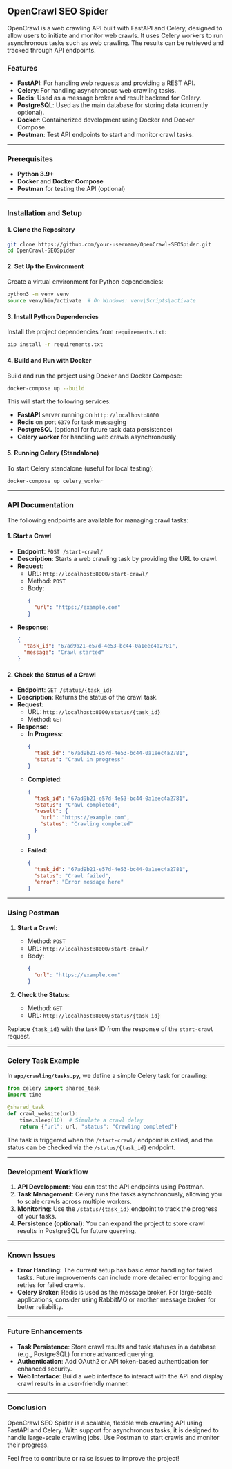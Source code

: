## OpenCrawl SEO Spider

OpenCrawl is a web crawling API built with FastAPI and Celery, designed to allow users to initiate and monitor web crawls. It uses Celery workers to run asynchronous tasks such as web crawling. The results can be retrieved and tracked through API endpoints.

### Features

- **FastAPI**: For handling web requests and providing a REST API.
- **Celery**: For handling asynchronous web crawling tasks.
- **Redis**: Used as a message broker and result backend for Celery.
- **PostgreSQL**: Used as the main database for storing data (currently optional).
- **Docker**: Containerized development using Docker and Docker Compose.
- **Postman**: Test API endpoints to start and monitor crawl tasks.

---

### Prerequisites

- **Python 3.9+**
- **Docker** and **Docker Compose**
- **Postman** for testing the API (optional)

---

### Installation and Setup

#### 1. Clone the Repository

```bash
git clone https://github.com/your-username/OpenCrawl-SEOSpider.git
cd OpenCrawl-SEOSpider
```

#### 2. Set Up the Environment

Create a virtual environment for Python dependencies:

```bash
python3 -m venv venv
source venv/bin/activate  # On Windows: venv\Scripts\activate
```

#### 3. Install Python Dependencies

Install the project dependencies from `requirements.txt`:

```bash
pip install -r requirements.txt
```

#### 4. Build and Run with Docker

Build and run the project using Docker and Docker Compose:

```bash
docker-compose up --build
```

This will start the following services:
- **FastAPI** server running on `http://localhost:8000`
- **Redis** on port `6379` for task messaging
- **PostgreSQL** (optional for future task data persistence)
- **Celery worker** for handling web crawls asynchronously

#### 5. Running Celery (Standalone)

To start Celery standalone (useful for local testing):

```bash
docker-compose up celery_worker
```

---

### API Documentation

The following endpoints are available for managing crawl tasks:

#### 1. **Start a Crawl**

- **Endpoint**: `POST /start-crawl/`
- **Description**: Starts a web crawling task by providing the URL to crawl.
- **Request**:
  - URL: `http://localhost:8000/start-crawl/`
  - Method: `POST`
  - Body:
    ```json
    {
      "url": "https://example.com"
    }
    ```
- **Response**:
  ```json
  {
    "task_id": "67ad9b21-e57d-4e53-bc44-0a1eec4a2781",
    "message": "Crawl started"
  }
  ```

#### 2. **Check the Status of a Crawl**

- **Endpoint**: `GET /status/{task_id}`
- **Description**: Returns the status of the crawl task.
- **Request**:
  - URL: `http://localhost:8000/status/{task_id}`
  - Method: `GET`
- **Response**:
  - **In Progress**:
    ```json
    {
      "task_id": "67ad9b21-e57d-4e53-bc44-0a1eec4a2781",
      "status": "Crawl in progress"
    }
    ```
  - **Completed**:
    ```json
    {
      "task_id": "67ad9b21-e57d-4e53-bc44-0a1eec4a2781",
      "status": "Crawl completed",
      "result": {
        "url": "https://example.com",
        "status": "Crawling completed"
      }
    }
    ```
  - **Failed**:
    ```json
    {
      "task_id": "67ad9b21-e57d-4e53-bc44-0a1eec4a2781",
      "status": "Crawl failed",
      "error": "Error message here"
    }
    ```

---

### Using Postman

1. **Start a Crawl**:
   - Method: `POST`
   - URL: `http://localhost:8000/start-crawl/`
   - Body: 
     ```json
     {
       "url": "https://example.com"
     }
     ```

2. **Check the Status**:
   - Method: `GET`
   - URL: `http://localhost:8000/status/{task_id}`

Replace `{task_id}` with the task ID from the response of the `start-crawl` request.

---

### Celery Task Example

In **`app/crawling/tasks.py`**, we define a simple Celery task for crawling:

```python
from celery import shared_task
import time

@shared_task
def crawl_website(url):
    time.sleep(10)  # Simulate a crawl delay
    return {"url": url, "status": "Crawling completed"}
```

The task is triggered when the `/start-crawl/` endpoint is called, and the status can be checked via the `/status/{task_id}` endpoint.

---

### Development Workflow

1. **API Development**: You can test the API endpoints using Postman.
2. **Task Management**: Celery runs the tasks asynchronously, allowing you to scale crawls across multiple workers.
3. **Monitoring**: Use the `/status/{task_id}` endpoint to track the progress of your tasks.
4. **Persistence (optional)**: You can expand the project to store crawl results in PostgreSQL for future querying.

---

### Known Issues

- **Error Handling**: The current setup has basic error handling for failed tasks. Future improvements can include more detailed error logging and retries for failed crawls.
- **Celery Broker**: Redis is used as the message broker. For large-scale applications, consider using RabbitMQ or another message broker for better reliability.

---

### Future Enhancements

- **Task Persistence**: Store crawl results and task statuses in a database (e.g., PostgreSQL) for more advanced querying.
- **Authentication**: Add OAuth2 or API token-based authentication for enhanced security.
- **Web Interface**: Build a web interface to interact with the API and display crawl results in a user-friendly manner.

---

### Conclusion

OpenCrawl SEO Spider is a scalable, flexible web crawling API using FastAPI and Celery. With support for asynchronous tasks, it is designed to handle large-scale crawling jobs. Use Postman to start crawls and monitor their progress.

Feel free to contribute or raise issues to improve the project!
